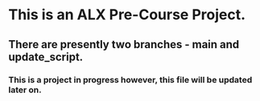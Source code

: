 # This is an ALX Pre-Course Project.

## There are presently two branches - main and update_script.

### This is a project in progress however, this file will be updated later on.
